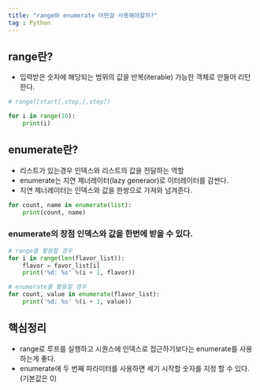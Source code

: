 ```yaml
---
title: "range와 enumerate 어떤걸 사용해야할까?"
tag : Python
---
```


## range란?

* 입력받은 숫자에 해당되는 범위의 값을 반복(iterable) 가능한 객체로 만들어 리턴한다.

```python
# range([start],stop,[,step])

for i in range(10):
    print(i)
```

## enumerate란?
* 리스트가 있는경우 인덱스와 리스트의 값을 전달하는 역할  
* enumerate는 지연 제너레이터(lazy generaor)로 이터레이터를 감싼다.  
* 지연 제너레이터는 인덱스와 값을 한쌍으로 가져와 넘겨준다.

```python
for count, name in enumerate(list):
    print(count, name)
```
### enumerate의 장점 인덱스와 값을 한번에 받을 수 있다.
```python
# range를 활용할 경우
for i in range(len(flavor_list)):
    flavor = favor_list[i]
    print('%d: %s' %(i + 1, flavor))

# enumerate를 활용할 경우
for count, value in enumerate(flavor_list):
    print('%d: %s' %(i + 1, value))
```

## 핵심정리
* range로 루프를 실행하고 시퀀스에 인덱스로 접근하기보다는 enumerate를 사용하는게 좋다.
* enumerate에 두 번째 파라미터를 사용하면 세기 시작할 숫자를 지정 할 수 있다.(기본값은 0)
